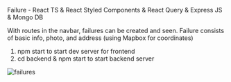 Failure - React TS & React Styled Components & React Query & Express JS & Mongo DB

With routes in the navbar, failures can be created and seen. Failure consists of basic info, photo,
and address (using Mapbox for coordinates)

1. npm start to start dev server for frontend
2. cd backend & npm start to start backend server

![failures](https://user-images.githubusercontent.com/80092914/202175503-defa935e-3043-4a44-9092-edbf3cd4bee1.png)
